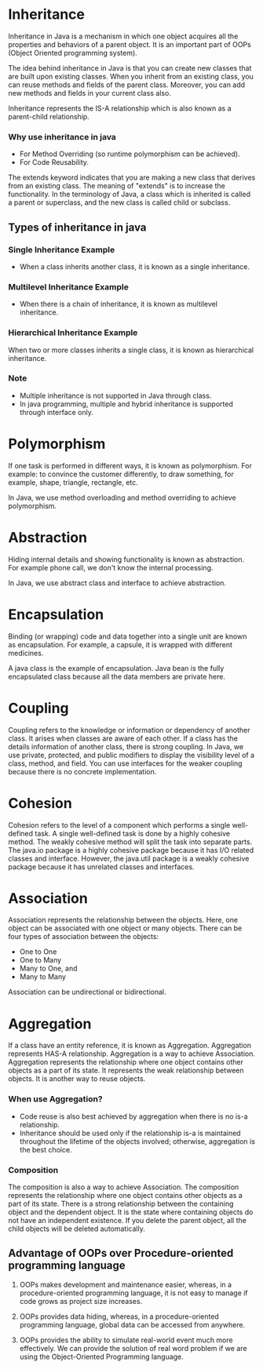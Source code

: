 # Inheritance
Inheritance in Java is a mechanism in which one object acquires all the properties and behaviors of a parent object. It is an important part of OOPs (Object Oriented programming system).

The idea behind inheritance in Java is that you can create new classes that are built upon existing classes. When you inherit from an existing class, you can reuse methods and fields of the parent class. Moreover, you can add new methods and fields in your current class also.

Inheritance represents the IS-A relationship which is also known as a parent-child relationship.

### Why use inheritance in java
  - For Method Overriding (so runtime polymorphism can be achieved).
  - For Code Reusability.

The extends keyword indicates that you are making a new class that derives from an existing class. The meaning of "extends" is to increase the functionality. In the terminology of Java, a class which is inherited is called a parent or superclass, and the new class is called child or subclass.

## Types of inheritance in java

### Single Inheritance Example
  - When a class inherits another class, it is known as a single inheritance.

### Multilevel Inheritance Example
  - When there is a chain of inheritance, it is known as multilevel inheritance.

### Hierarchical Inheritance Example
When two or more classes inherits a single class, it is known as hierarchical inheritance.

### Note
   - Multiple inheritance is not supported in Java through class.
   - In java programming, multiple and hybrid inheritance is supported through interface only. 

# Polymorphism
If one task is performed in different ways, it is known as polymorphism. For example: to convince the customer differently, to draw something, for example, shape, triangle, rectangle, etc.

In Java, we use method overloading and method overriding to achieve polymorphism.

# Abstraction
Hiding internal details and showing functionality is known as abstraction. For example phone call, we don't know the internal processing.

In Java, we use abstract class and interface to achieve abstraction.

# Encapsulation
Binding (or wrapping) code and data together into a single unit are known as encapsulation. For example, a capsule, it is wrapped with different medicines.

A java class is the example of encapsulation. Java bean is the fully encapsulated class because all the data members are private here.

# Coupling
Coupling refers to the knowledge or information or dependency of another class. It arises when classes are aware of each other. If a class has the details information of another class, there is strong coupling. In Java, we use private, protected, and public modifiers to display the visibility level of a class, method, and field. You can use interfaces for the weaker coupling because there is no concrete implementation.

# Cohesion
Cohesion refers to the level of a component which performs a single well-defined task. A single well-defined task is done by a highly cohesive method. The weakly cohesive method will split the task into separate parts. The java.io package is a highly cohesive package because it has I/O related classes and interface. However, the java.util package is a weakly cohesive package because it has unrelated classes and interfaces.

# Association
Association represents the relationship between the objects. Here, one object can be associated with one object or many objects. There can be four types of association between the objects:

- One to One
- One to Many
- Many to One, and
- Many to Many

Association can be undirectional or bidirectional.

# Aggregation
If a class have an entity reference, it is known as Aggregation. Aggregation represents HAS-A relationship.
Aggregation is a way to achieve Association. Aggregation represents the relationship where one object contains other objects as a part of its state. It represents the weak relationship between objects. It is another way to reuse objects.

### When use Aggregation?
- Code reuse is also best achieved by aggregation when there is no is-a relationship.
- Inheritance should be used only if the relationship is-a is maintained throughout the lifetime of the objects involved; otherwise, aggregation is the best choice.

### Composition
The composition is also a way to achieve Association. The composition represents the relationship where one object contains other objects as a part of its state. There is a strong relationship between the containing object and the dependent object. It is the state where containing objects do not have an independent existence. If you delete the parent object, all the child objects will be deleted automatically.

## Advantage of OOPs over Procedure-oriented programming language
1. OOPs makes development and maintenance easier, whereas, in a procedure-oriented programming language, it is not easy to manage if code grows as project size increases.

2. OOPs provides data hiding, whereas, in a procedure-oriented programming language, global data can be accessed from anywhere.

3. OOPs provides the ability to simulate real-world event much more effectively. We can provide the solution of real word problem if we are using the Object-Oriented Programming language.
